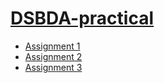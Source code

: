 # [DSBDA-practical]()

  - [Assignment 1](https://github.com/prashantjagtap2909/DSBDA-practical-/blob/main/Assignments/Assignment%201.ipynb)
  - [Assignment 2](https://github.com/prashantjagtap2909/DSBDA-practical-/blob/main/Assignments/Assignment%202.ipynb)
  - [Assignment 3](https://github.com/prashantjagtap2909/DSBDA-practical-/blob/main/Assignments/Prashant_Assignment3.ipynb)

